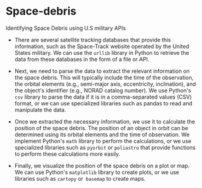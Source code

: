 # Space-debris
Identifying Space Debris using U.S military APIs

- There are several satellite tracking databases that provide this information, such as the Space-Track website operated by the United States military. We can use the `urllib` library in Python to retrieve the data from these databases in the form of a file or API.



- Next, we need to parse the data to extract the relevant information on the space debris. This will typically include the time of the observation, the orbital elements (e.g., semi-major axis, eccentricity, inclination), and the object's identifier (e.g., NORAD catalog number). We use Python's `csv` library to parse the data if it is in a comma-separated values (CSV) format, or we can use specialized libraries such as pandas to read and manipulate the data.



- Once we extracted the necessary information, we use it to calculate the position of the space debris. The position of an object in orbit can be determined using its orbital elements and the time of observation. We implement Python's `math` library to perform the calculations, or we use specialized libraries such as `pyorbit` or `poliastro` that provide functions to perform these calculations more easily.



- Finally, we visualize the position of the space debris on a plot or map. We can use Python's `matplotlib` library to create plots, or we use libraries such as `cartopy` or` basemap` to create maps.
